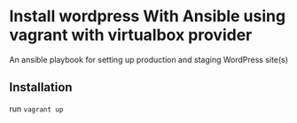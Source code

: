 #  Install wordpress With Ansible using vagrant with virtualbox provider
An ansible playbook for setting up production and staging WordPress site(s)
## Installation
 run `vagrant up`
